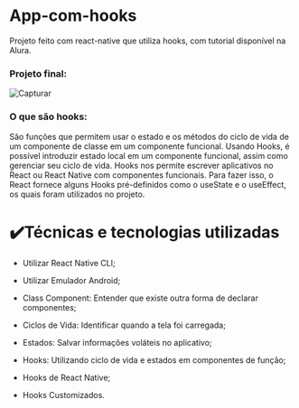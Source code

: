 # App-com-hooks

Projeto feito com react-native que utiliza hooks, com tutorial disponível na Alura. 

<h3>Projeto final:</h3> 

![Capturar](https://user-images.githubusercontent.com/80695387/182241753-cecd76d1-2be3-4100-9930-53bc3ab6cfd2.PNG) 

<h3>O que são hooks:</h3> 

São funções que permitem usar o estado e os métodos do ciclo de vida de um componente de classe em um componente funcional. Usando Hooks, é possível introduzir estado local em um componente funcional, assim como gerenciar seu ciclo de vida.  Hooks nos permite escrever aplicativos no React ou React Native com componentes funcionais. Para fazer isso, o React fornece alguns Hooks pré-definidos como o useState e o useEffect, os quais foram utilizados no projeto. 

<h1> ✔️Técnicas e tecnologias utilizadas </h1> 

- Utilizar React Native CLI; 

- Utilizar Emulador Android; 

- Class Component: Entender que existe outra forma de declarar componentes; 

- Ciclos de Vida: Identificar quando a tela foi carregada; 

- Estados: Salvar informações voláteis no aplicativo; 

- Hooks: Utilizando ciclo de vida e estados em componentes de função; 

- Hooks de React Native;

- Hooks Customizados.
